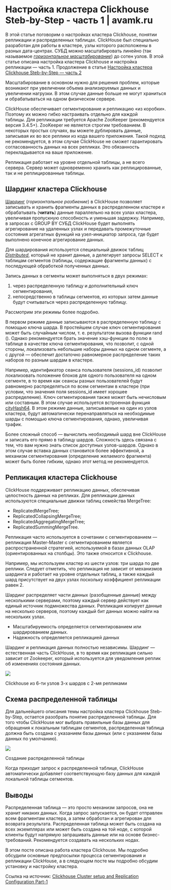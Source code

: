 # Настройка кластера Clickhouse Steb-by-Step - часть 1 | avamk.ru
В этой статье поговорим о настройках кластера Clickhouse, понятии репликации и распределенных таблицах. ClickHouse был специально разработан для работы в кластере, узлы которого расположены в разных дата-центрах. СУБД можно масштабировать линейно (так называемое _[горизонтальное масштабирование](https://clickhouse.com/docs/ru/introduction/distinctive-features/#parallelnaia-obrabotka-zaprosa-na-mnogikh-protsessornykh-iadrakh)_) до сотен узлов. В этой статье описана настройка кластера Clickhouse и настройка репликации — часть 1. Продолжение в статье [](https://avamk.ru/nastrojka-klastera-clickhouse-steb-by-step-chast-2.html)[Настройка кластера Clickhouse Steb-by-Step — часть 2](https://avamk.ru/nastrojka-klastera-clickhouse-steb-by-step-chast-2.html)

Масштабирование в основном нужно для решения проблем, которые возникают при увеличении объема анализируемых данных и увеличении нагрузки. В этом случае данные больше не могут храниться и обрабатываться на одном физическом сервере.

ClickHouse обеспечивает сегментирование и репликацию «из коробки». Поэтому их можно гибко настраивать отдельно для каждой таблицы. Для репликации требуется Apache ZooKeeper (рекомендуется версия 3.4.5+). ZooKeeper не является строгим требованием. В некоторых простых случаях, вы можете дублировать данные, записывая их во все реплики из кода вашего приложения. Такой подход не рекомендуется, в этом случае ClickHouse не сможет гарантировать согласованность данных на всех репликах. Это обязанность перекладывается на ваше приложение.

Репликация работает на уровне отдельной таблицы, а не всего сервера. Сервер может одновременно хранить как реплицированные, так и не реплицированные таблицы.

Шардинг кластера Clickhouse
---------------------------

[Шардинг](https://clickhouse.com/docs/ru/introduction/distinctive-features/#raspredelionnaia-obrabotka-zaprosa-na-mnogikh-serverakh) (_горизонтальное разбиение_) в ClickHouse позволяет записывать и хранить фрагменты данных в распределенном кластере и обрабатывать (**читать**) данные параллельно на всех узлах кластера, увеличивая пропускную способность и уменьшая задержку. Например, в запросах с GROUP BY СУБД ClickHouse будет выполнять агрегирование на удаленных узлах и передавать промежуточные состояния агрегатных функций на узел-инициатор запроса, где будет выполнено конечное агрегирование данных.

Для шардирования используется специальный движок таблиц _[Distributed](https://clickhouse.com/docs/ru/engines/table-engines/special/distributed/)_, который не хранит данные, а делегирует запросы SELECT к таблицам сегментов (таблицы, содержащие фрагменты данных) с последующей обработкой полученных данных.

Запись данных в сегменты может выполняться в двух режимах:

1.  через распределенную таблицу и дополнительный ключ сегментирования,
2.  непосредственно в таблицы сегментов, из которых затем данные будут считываться через распределенную таблицу.

Рассмотрим эти режимы более подробно.

В первом режиме данные записываются в распределенную таблицу с помощью ключа шарда. В простейшем случае ключ сегментирования может быть случайным числом, т. е. результатом вызова функции rand (). Однако рекомендуется брать значение хэш-функции по полю в таблице в качестве ключа сегментирования, что позволит, с одной стороны, локализовать небольшие наборы данных на одном сегменте, а с другой — обеспечит достаточно равномерное распределение таких наборов по разным шардам в кластере. 

Например, идентификатор сеанса пользователя (sessions\_id) позволит локализовать положение блоков для одного пользователя на одном сегменте, в то время как сеансы разных пользователей будут равномерно распределяться по всем сегментам в кластере (при условии, что значения поля sessions\_id имеет хорошее распределение). Ключ сегментирования также может быть нечисловым или составным. В этом случае используется встроенная функция [cityHash64](https://clickhouse.com/docs/en/sql-reference/functions/hash-functions/#cityhash64). В этом режиме данные, записываемые на один из узлов кластера, будут автоматически перенаправляться на необходимые шарды с помощью ключа сегментирования, однако, увеличивая трафик.

Более сложный способ — вычислить необходимый шард вне ClickHouse и записать его прямо в таблицу шардов. Сложность здесь связана с тем, что вам нужно знать список доступных узлов-шардов. Однако в этом случае вставка данных становится более эффективной, а механизм сегментирования (определение желаемого фрагмента) может быть более гибким, однако этот метод не рекомендуется.

Репликация кластера Clickhouse
------------------------------

ClickHouse поддерживает репликацию данных, обеспечивая целостность данных на репликах. Для репликации данных используются специальные движки таблиц семейства MergeTree:

*   ReplicatedMergeTree;
*   ReplicatedCollapsingMergeTree;
*   ReplicatedAggregatingMergeTree;
*   ReplicatedSummingMergeTree.

Репликация часто используется в сочетании с сегментированием — репликация Master-Master с сегментированием является распространенной стратегией, используемой в базах данных OLAP (ориентированных на столбцы). Это также относится к Clickhouse.

Например, мы используем кластер из шести узлов: три шарда по две реплики. Следует отметить, что репликация не зависит от механизмов шардинга и работает на уровне отдельных таблиц, а также каждый шард присутствует на двух узлах поскольку коэффициент репликации равен 2.

Шардинг распределяет части данных (разобщенные данные) между несколькими серверами, поэтому каждый сервер действует как единый источник подмножества данных. Репликация копирует данные на несколько серверов, поэтому каждый бит данных можно найти на нескольких узлах.

*   Масштабируемость определяется сегментированием или шардированием данных.
*   Надежность определяется репликацией данных

Шардинг и репликация данных полностью независимы. Шардинг — естественная часть ClickHouse, в то время как репликация сильно зависит от Zookeeper, который используется для уведомления реплик об изменениях состояния данных.

![](https://avamk.ru/wp-content/uploads/2021/11/clickhouse-cluster-zookeeper-1024x469.png)

Clickhouse из 6-ти узлов 3-х шардов с 2-мя репликами

Схема распределенной таблицы
----------------------------

Для дальнейшего описания темы настройка кластера Clickhouse Steb-by-Step, остается разобрать понятие распределенной таблицы. Для того чтобы ClickHouse мог выбрать правильные базы данных для обращения к локальным таблицам сегментов, распределенная таблица должна быть создана с указанием базы данных (или с указанием базы данных по умолчанию).

![](https://avamk.ru/wp-content/uploads/2021/11/Distributed-table-Creation.png)

Создание распределенной таблицы

Когда приходит запрос к распределенной таблице, ClickHouse автоматически добавляет соответствующую базу данных для каждой локальной таблицы сегментов.

Выводы
------

Распределенная таблица — это просто механизм запросов, она не хранит никаких данных. Когда запрос запускается, он будет отправлен всем фрагментам кластера, а затем обработан и агрегирован для возврата результата. Распределенная таблица может быть создана на всех экземплярах или может быть создана на той ноде, с которой клиенты будут напрямую запрашивать данные или на основе бизнес-требований. Рекомендуется создавать на нескольких нодах.

В этом посте описана работа кластера Clickhouse. Мы подробно обсудили основные предпосылки процесса сегментирования и репликации ClickHouse, а в следующем посте мы подробно обсудим установку и настройку кластера.

Ссылка на источник: [Clickhouse Cluster setup and Replication Configuration Part-1](https://aavin.dev/clickhouse-cluster-setup-and-replication-configuration-part1/)